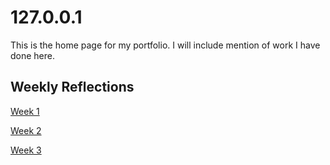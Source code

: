 # 127.0.0.1

This is the home page for my portfolio. I will include mention of work I have done here.

## Weekly Reflections

[Week 1](./Week-1.md)

[Week 2](./Week-2.md)

[Week 3](./Week-3.md)

